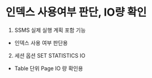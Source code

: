 # 인덱스 사용여부 판단, IO량 확인

1. SSMS 실제 실행 계획 포함 기능
- 인덱스 사용 여부 판단용
2. 세션 옵션 SET STATISTICS IO
- Table 단위 Page IO 량 확인용

